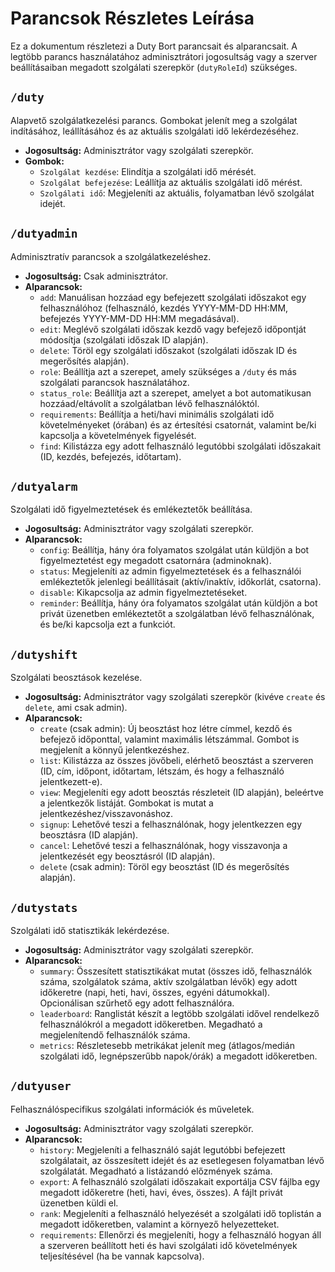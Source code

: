 # Parancsok Részletes Leírása

Ez a dokumentum részletezi a Duty Bort parancsait és alparancsait. A legtöbb parancs használatához adminisztrátori jogosultság vagy a szerver beállításaiban megadott szolgálati szerepkör (`dutyRoleId`) szükséges.

## `/duty`

Alapvető szolgálatkezelési parancs. Gombokat jelenít meg a szolgálat indításához, leállításához és az aktuális szolgálati idő lekérdezéséhez.

*   **Jogosultság:** Adminisztrátor vagy szolgálati szerepkör.
*   **Gombok:**
    *   `Szolgálat kezdése`: Elindítja a szolgálati idő mérését.
    *   `Szolgálat befejezése`: Leállítja az aktuális szolgálati idő mérést.
    *   `Szolgálati idő`: Megjeleníti az aktuális, folyamatban lévő szolgálat idejét.

## `/dutyadmin`

Adminisztratív parancsok a szolgálatkezeléshez.

*   **Jogosultság:** Csak adminisztrátor.
*   **Alparancsok:**
    *   `add`: Manuálisan hozzáad egy befejezett szolgálati időszakot egy felhasználóhoz (felhasználó, kezdés YYYY-MM-DD HH:MM, befejezés YYYY-MM-DD HH:MM megadásával).
    *   `edit`: Meglévő szolgálati időszak kezdő vagy befejező időpontját módosítja (szolgálati időszak ID alapján).
    *   `delete`: Töröl egy szolgálati időszakot (szolgálati időszak ID és megerősítés alapján).
    *   `role`: Beállítja azt a szerepet, amely szükséges a `/duty` és más szolgálati parancsok használatához.
    *   `status_role`: Beállítja azt a szerepet, amelyet a bot automatikusan hozzáad/eltávolít a szolgálatban lévő felhasználóktól.
    *   `requirements`: Beállítja a heti/havi minimális szolgálati idő követelményeket (órában) és az értesítési csatornát, valamint be/ki kapcsolja a követelmények figyelését.
    *   `find`: Kilistázza egy adott felhasználó legutóbbi szolgálati időszakait (ID, kezdés, befejezés, időtartam).

## `/dutyalarm`

Szolgálati idő figyelmeztetések és emlékeztetők beállítása.

*   **Jogosultság:** Adminisztrátor vagy szolgálati szerepkör.
*   **Alparancsok:**
    *   `config`: Beállítja, hány óra folyamatos szolgálat után küldjön a bot figyelmeztetést egy megadott csatornára (adminoknak).
    *   `status`: Megjeleníti az admin figyelmeztetések és a felhasználói emlékeztetők jelenlegi beállításait (aktív/inaktív, időkorlát, csatorna).
    *   `disable`: Kikapcsolja az admin figyelmeztetéseket.
    *   `reminder`: Beállítja, hány óra folyamatos szolgálat után küldjön a bot privát üzenetben emlékeztetőt a szolgálatban lévő felhasználónak, és be/ki kapcsolja ezt a funkciót.

## `/dutyshift`

Szolgálati beosztások kezelése.

*   **Jogosultság:** Adminisztrátor vagy szolgálati szerepkör (kivéve `create` és `delete`, ami csak admin).
*   **Alparancsok:**
    *   `create` (csak admin): Új beosztást hoz létre címmel, kezdő és befejező időponttal, valamint maximális létszámmal. Gombot is megjelenít a könnyű jelentkezéshez.
    *   `list`: Kilistázza az összes jövőbeli, elérhető beosztást a szerveren (ID, cím, időpont, időtartam, létszám, és hogy a felhasználó jelentkezett-e).
    *   `view`: Megjeleníti egy adott beosztás részleteit (ID alapján), beleértve a jelentkezők listáját. Gombokat is mutat a jelentkezéshez/visszavonáshoz.
    *   `signup`: Lehetővé teszi a felhasználónak, hogy jelentkezzen egy beosztásra (ID alapján).
    *   `cancel`: Lehetővé teszi a felhasználónak, hogy visszavonja a jelentkezését egy beosztásról (ID alapján).
    *   `delete` (csak admin): Töröl egy beosztást (ID és megerősítés alapján).

## `/dutystats`

Szolgálati idő statisztikák lekérdezése.

*   **Jogosultság:** Adminisztrátor vagy szolgálati szerepkör.
*   **Alparancsok:**
    *   `summary`: Összesített statisztikákat mutat (összes idő, felhasználók száma, szolgálatok száma, aktív szolgálatban lévők) egy adott időkeretre (napi, heti, havi, összes, egyéni dátumokkal). Opcionálisan szűrhető egy adott felhasználóra.
    *   `leaderboard`: Ranglistát készít a legtöbb szolgálati idővel rendelkező felhasználókról a megadott időkeretben. Megadható a megjelenítendő felhasználók száma.
    *   `metrics`: Részletesebb metrikákat jelenít meg (átlagos/medián szolgálati idő, legnépszerűbb napok/órák) a megadott időkeretben.

## `/dutyuser`

Felhasználóspecifikus szolgálati információk és műveletek.

*   **Jogosultság:** Adminisztrátor vagy szolgálati szerepkör.
*   **Alparancsok:**
    *   `history`: Megjeleníti a felhasználó saját legutóbbi befejezett szolgálatait, az összesített idejét és az esetlegesen folyamatban lévő szolgálatát. Megadható a listázandó előzmények száma.
    *   `export`: A felhasználó szolgálati időszakait exportálja CSV fájlba egy megadott időkeretre (heti, havi, éves, összes). A fájlt privát üzenetben küldi el.
    *   `rank`: Megjeleníti a felhasználó helyezését a szolgálati idő toplistán a megadott időkeretben, valamint a környező helyezetteket.
    *   `requirements`: Ellenőrzi és megjeleníti, hogy a felhasználó hogyan áll a szerveren beállított heti és havi szolgálati idő követelmények teljesítésével (ha be vannak kapcsolva).
